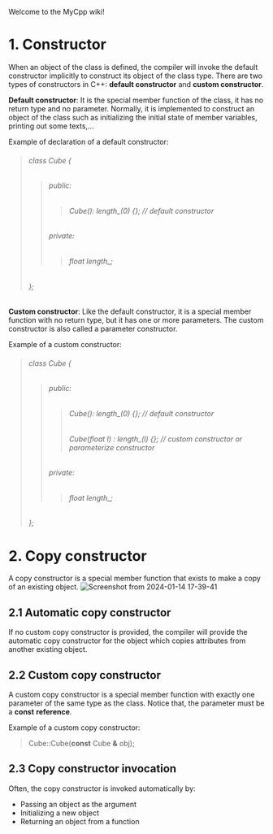 Welcome to the MyCpp wiki!
# 1. Constructor 
When an object of the class is defined, the compiler will invoke the default constructor implicitly to construct its object of the class type.
There are two types of constructors in C++: **default constructor** and **custom constructor**.

**Default constructor**: It is the special member function of the class, it has no return type and no parameter. Normally, it is implemented to construct an object of the class such as initializing the initial state of member variables, printing out some texts,...

Example of declaration of a default constructor:
> ###### class Cube {
> > ###### public:
> > > ###### Cube(): length_(0) {}; // default constructor
> > ###### private:
> > > ###### float length_;
> ###### };

**Custom constructor**: Like the default constructor, it is a special member function with no return type, but it has one or more parameters.
The custom constructor is also called a parameter constructor.

Example of a custom constructor:
> ###### class Cube {
> > ###### public:
> > > ###### Cube(): length_(0) {}; // default constructor
> > > ###### Cube(float l) : length_(l) {}; // custom constructor or parameterize constructor
> > ###### private:
> > > ###### float length_;
> ###### };
# 2. Copy constructor
A copy constructor is a special member function that exists to make a copy of an existing object.
![Screenshot from 2024-01-14 17-39-41](https://github.com/sonhongly/MyC-/assets/74746181/63092404-4eda-43fa-9788-60663c69f61a)
## 2.1 Automatic copy constructor
If no custom copy constructor is provided, the compiler will provide the automatic copy constructor for the object which copies attributes from another existing object.
## 2.2 Custom copy constructor
A custom copy constructor is a special member function with exactly one parameter of the same type as the class. Notice that, the parameter must be a **const** **reference**.

Example of a custom copy constructor:
> Cube::Cube(**const** Cube **&** obj);
## 2.3 Copy constructor invocation
Often, the copy constructor is invoked automatically by:
- Passing an object as the argument
- Initializing a new object
- Returning an object from a function
